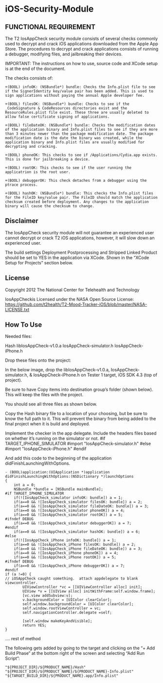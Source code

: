 iOS-Security-Module
===================

FUNCTIONAL REQUIREMENT
----------------------
The T2 IosAppCheck security module consists of several checks commonly used to decrypt and crack iOS applications downloaded from the Apple App Store. The procedures to decrypt and crack applications consists of running a debugger, modifying files, and jailbreaking their devices. 

IMPORTANT: The instructions on how to use, source code and XCode setup is at the end of the document.

The checks consists of:
```
+(BOOL) infoOK: (NSBundle*) bundle: Checks the Info.plist file to see if the SignerIdentity key/value pair has been added. This is used to sign applications without paying the annual Apple developer fee.

+(BOOL) filesOK: (NSBundle*) bundle: Checks to see if the _CodeSignature & CodeResources directories exist and the ResourceRules.plist file exist. These three are usually deleted to allow false certificate signing of applications.

+(BOOL) fileDateOK: (NSBundle*) bundle: Checks the modification dates of the application binary and Info.plist files to see if they are more than 3 minutes newer than the package modification date. The package modification date is the date the binary was created, while the application binary and Info.plist files are usually modified for decrypting and cracking.

+(BOOL) phoneOK: This checks to see if /Applications/Cydia.app exists. This is done for jailbreaking a device.

+(BOOL) rootOK: This checks to see if the user running the applicatrion is the root user.

+(BOOL) debuggerOK: This check detaches from a debugger using the ptrace process.

+(BOOL) hashOK: (NSBundle*) bundle: This checks the Info.plist files for the FileID key/value pair. The FileID should match the application checksum created before deployment. Any changes to the application binary will cause the checksum to change.
```

Disclaimer
----------------------
The IosAppCheck security module will not guarantee an experienced user cannot decrypt or crack T2 iOS applications, however, it will slow down an experienced user.   

The build settings Deployment Postprocessing and Stripped Linked Product should be set to YES in the application via XCode. Shown in the “XCode Setup for Projects” section below.

License
-----------------------
Copyright 2012 The National Center for Telehealth and Technology

IosAppCheckis Licensed under the NASA Open Source License: https://github.com/t2health/T2-Mood-Tracker-iOS/blob/master/NASA-LICENSE.txt


How To Use
----------------------
Needed files:

Hash
libIosAppCheck-v1.0.a
IosAppCheck-simulator.h
IosAppCheck-iPhone.h

Drop these files onto the project:

In the below image, drop the libIosAppCheck-v1.0.a, IosAppCheck-simulator.h, & IosAppCheck-iPhone.h on Tester 1 target, iOS SDK 4.3 (top of project). 

Be sure to have Copy items into destination group’s folder (shown below). This will keep the files with the project.

You should see all three files as shown below.

Copy the Hash binary file to a location of your choosing, but be sure to know the full path to it. This will prevent the binary from being added to the final project when it is build and deployed.

Implement the checker in the app delegate.
Include the headers files based on whether it’s running on the simulator or not.
#if TARGET_IPHONE_SIMULATOR
  #import "IosAppCheck-simulator.h"
#else
	#import "IosAppCheck-iPhone.h"
#endif

And add this code to the beginning of the application didFinishLaunchingWithOptions.
```
- (BOOL)application:(UIApplication *)application didFinishLaunchingWithOptions:(NSDictionary *)launchOptions
{
	int a = 0;
	NSBundle *bundle = [NSBundle mainBundle];
#if TARGET_IPHONE_SIMULATOR
	if(![IosAppCheck_simulator infoOK: bundle]) a = 1;
	if(a==0 && ![IosAppCheck_simulator filesOK: bundle]) a = 2;    
	if(a==0 && ![IosAppCheck_simulator fileDateOK: bundle]) a = 3;    
	if(a==0 && ![IosAppCheck_simulator phoneOK]) a = 4;    
	if(a==0 && ![IosAppCheck_simulator rootOK]) a = 5;    
#ifndef DEBUG    
	if(a==0 && ![IosAppCheck_simulator debuggerOK]) a = 7;
#endif
	if(a==0 && ![IosAppCheck_simulator hashOK: bundle]) a = 6;    
#else
	if(![IosAppCheck_iPhone infoOK: bundle]) a = 1;
	if(a==0 && ![IosAppCheck_iPhone filesOK: bundle]) a = 2;    
	if(a==0 && ![IosAppCheck_iPhone fileDateOK: bundle]) a = 3;    
	if(a==0 && ![IosAppCheck_iPhone phoneOK]) a = 4;    
	if(a==0 && ![IosAppCheck_iPhone rootOK]) a = 5;    
#ifndef DEBUG    
	if(a==0 && ![IosAppCheck_iPhone debuggerOK]) a = 7;
#endif
if (a !=0) {
// iOSAppCheck caught something.  attach appdelegate to blank viewcontroller.
    	UIViewController *vc = [[UIViewController alloc] init];
    	UIView *v = [[UIView alloc] initWithFrame:self.window.frame];
    	[vc.view addSubview:v];
    	v.backgroundColor = [UIColor clearColor];
    	self.window.backgroundColor = [UIColor clearColor];
    	self.window.rootViewController = vc;
    	self.navigationController.delegate =self;
   	 
    	[self.window makeKeyAndVisible];
    	return YES;
}
```
…. rest of method

The following gets added by going to the target and clicking on the “+ Add Build Phase” at the bottom right of the screen and selecting “Add Run Script”:
```
"${PROJECT_DIR}/${PRODUCT_NAME}/Hash" "${PROJECT_DIR}/${PRODUCT_NAME}/${PRODUCT_NAME}-Info.plist" "${TARGET_BUILD_DIR}/${PRODUCT_NAME}.app/Info.plist"
```
